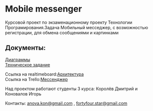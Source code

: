 # Mobile messenger

Курсовой проект по экзаменационному проекту Технологии Програмирования.Задача Мобильный месседжер, с возможностью регистрации, для обмена сообщениями и картинками
<br>
## Документы:
[Диаграммы](./Diagramms)
<br>
[Техническое задание](./Documents)

Ссылка на realtimeboard:[Архитектура](https://realtimeboard.com/app/board/o9J_kxmfqJQ=/) 
<br />
Ссылка на Trello:[Мессенджер](https://trello.com/b/nq5S7mgn/мессенджер)
 

Над проектом работают студенты 3 курса: Королёв Дмитрий и Коновалов Игорь 

Контакты: anova.kon@gmail.com , fortyfour.star@gmail.com

